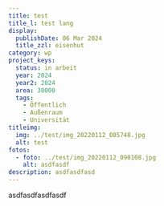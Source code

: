 ```yaml
---
title: test
title_l: test lang
display:
  publishDate: 06 Mar 2024
  title_zzl: eisenhut
category: wp
project_keys:
  status: in arbeit
  year: 2024
  year2: 2024
  area: 30000
  tags:
    - Öffentlich
    - Außenraum
    - Universität
titleimg:
  img: ../test/img_20220112_085748.jpg
  alt: test
fotos:
  - foto: ../test/img_20220112_090108.jpg
    alt: asdfasdf
description: asdfasdfasd
---
```

asdfasdfasdfasdf